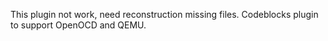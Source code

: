 This plugin not work, need reconstruction missing files.
Codeblocks plugin to support OpenOCD and QEMU.
